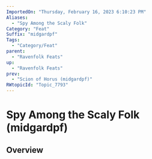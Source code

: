 ```yaml
---
ImportedOn: "Thursday, February 16, 2023 6:10:23 PM"
Aliases:
  - "Spy Among the Scaly Folk"
Category: "Feat"
Suffix: "midgardpf"
Tags:
  - "Category/Feat"
parent:
  - "Ravenfolk Feats"
up:
  - "Ravenfolk Feats"
prev:
  - "Scion of Horus (midgardpf)"
RWtopicId: "Topic_7793"
---
```

# Spy Among the Scaly Folk (midgardpf)
## Overview
